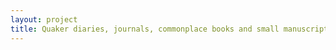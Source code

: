 ```yaml
--- 
layout: project 
title: Quaker diaries, journals, commonplace books and small manuscript collections
---
```



